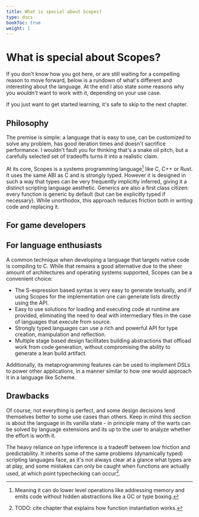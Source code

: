 ```yaml
---
title: What is special about Scopes?
type: docs
bookToc: true
weight: 1
---
```


# What is special about Scopes?

If you don't know how you got here, or are still waiting for a compelling reason to move forward,
below is a rundown of what's different and interesting about the language. At the end I also
state some reasons why you _wouldn't_ want to work with it, depending on your use case.

If you just want to get started learning, it's safe to skip to the next chapter.

## Philosophy

The premise is simple: a language that is easy to use, can be customized to solve any problem, has good iteration times and doesn't sacrifice performance. I wouldn't fault you for thinking that's a snake oil pitch, but a carefully selected set of tradeoffs turns it into a realistic claim.

At its core, Scopes is a systems programming language[^1] like C, C++ or Rust. It uses the same ABI as C and is strongly typed. However it is designed in such a way that types can be very frequently implicitly inferred, giving it a distinct scripting language aesthetic. Generics are also a first class citizen: every function is generic by default (but can be explicitly typed if necessary). While unorthodox, this approach reduces friction both in writing code and replacing it.

## For game developers

## For language enthusiasts

A common technique when developing a language that targets native code is compiling to C. While that remains a good alternative due to the sheer amount of architectures and operating systems supported, Scopes can be a convenient choice:
- The S-expression based syntax is very easy to generate textually, and if using Scopes for the implementation one can generate lists directly using the API.
- Easy to use solutions for loading and executing code at runtime are provided, eliminating the need to deal with intermediary files in the case of languages that execute from source.
- Strongly typed languages can use a rich and powerful API for type creation, manipulation and reflection.
- Multiple stage based design facilitates building abstractions that offload work from code generation, without compromising the ability to generate a lean build artifact.

Additionally, its metaprogramming features can be used to implement DSLs to power other applications, in a manner similar to how one would approach it in a language like Scheme.

## Drawbacks

Of course, not everything is perfect, and some design decisions lend themselves better to some use cases than others. Keep in mind this section is about the language in its vanilla state - in principle many of the warts can be solved by language extensions and its up to the user to analyze whether the effort is worth it.

The heavy reliance on type inference is a tradeoff between low friction and predictability. It inherits some of the same problems (dynamically typed) scripting languages face, as it's not always clear at a glance what types are at play, and some mistakes can only be caught when functions are actually used, at which point typechecking can occur[^2]. 

[^1]: Meaning it can do lower level operations like addressing memory and emits code without hidden abstractions like a GC or type boxing.
[^2]: TODO: cite chapter that explains how function instantiation works.
